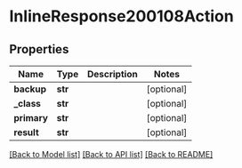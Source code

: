 # InlineResponse200108Action

## Properties
Name | Type | Description | Notes
------------ | ------------- | ------------- | -------------
**backup** | **str** |  | [optional] 
**_class** | **str** |  | [optional] 
**primary** | **str** |  | [optional] 
**result** | **str** |  | [optional] 

[[Back to Model list]](../README.md#documentation-for-models) [[Back to API list]](../README.md#documentation-for-api-endpoints) [[Back to README]](../README.md)

